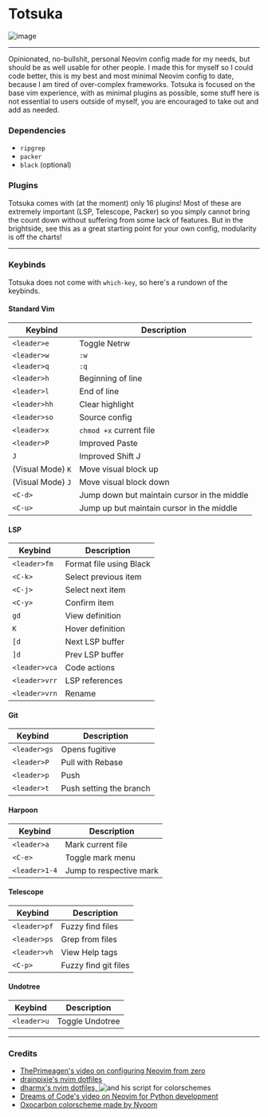 # Totsuka

![image](https://github.com/tsukki9696/totsuka/assets/127806743/ca87fe8c-8278-410f-b109-ae9bd5d9c34a)

---

Opinionated, no-bullshit, personal Neovim config made for my needs, but should be as well usable for other people. I made this for myself so I could code better, this is my best and most minimal Neovim config to date, because I am tired of over-complex frameworks. Totsuka is focused on the base vim experience, with as minimal plugins as possible, some stuff here is not essential to users outside of myself, you are encouraged to take out and add as needed.

### Dependencies

- `ripgrep`
- `packer`
- `black` (optional)

### Plugins

Totsuka comes with (at the moment) only 16 plugins! Most of these are extremely important (LSP, Telescope, Packer) so you simply cannot bring the count down without suffering from some lack of features. But in the brightside, see this as a great starting point for your own config, modularity is off the charts!

---

### Keybinds

Totsuka does not come with `which-key`, so here's a rundown of the keybinds.

#### Standard Vim
| Keybind      | Description                              |
|--------------|------------------------------------------|
| `<leader>e`  | Toggle Netrw                             |
| `<leader>w`  | `:w`                                     |
| `<leader>q`  | `:q`                                     |
| `<leader>h`  | Beginning of line                       |
| `<leader>l`  | End of line                             |
| `<leader>hh` | Clear highlight                         |
| `<leader>so` | Source config                           |
| `<leader>x`  | `chmod +x` current file                  |
| `<leader>P`  | Improved Paste                          |
| `J`          | Improved Shift J                        |
| (Visual Mode) `K` | Move visual block up                |
| (Visual Mode) `J` | Move visual block down              |
| `<C-d>`      | Jump down but maintain cursor in the middle |
| `<C-u>`      | Jump up but maintain cursor in the middle   |

#### LSP
| Keybind     | Description                          |
|-------------|--------------------------------------|
| `<leader>fm` | Format file using Black             |
| `<C-k>`     | Select previous item                |
| `<C-j>`     | Select next item                    |
| `<C-y>`     | Confirm item                        |
| `gd`        | View definition                     |
| `K`         | Hover definition                    |
| `[d`        | Next LSP buffer                     |
| `]d`        | Prev LSP buffer                     |
| `<leader>vca` | Code actions                       |
| `<leader>vrr` | LSP references                      |
| `<leader>vrn` | Rename                             |

#### Git
| Keybind     | Description                          |
|-------------|--------------------------------------|
| `<leader>gs` | Opens fugitive                      |
| `<leader>P`  | Pull with Rebase                    |
| `<leader>p`  | Push                                |
| `<leader>t`  | Push setting the branch             |

#### Harpoon
| Keybind     | Description                          |
|-------------|--------------------------------------|
| `<leader>a`  | Mark current file                   |
| `<C-e>`     | Toggle mark menu                    |
| `<leader>1-4` | Jump to respective mark             |

#### Telescope
| Keybind     | Description                          |
|-------------|--------------------------------------|
| `<leader>pf` | Fuzzy find files                    |
| `<leader>ps` | Grep from files                     |
| `<leader>vh` | View Help tags                      |
| `<C-p>`     | Fuzzy find git files                |

#### Undotree
| Keybind     | Description                          |
|-------------|--------------------------------------|
| `<leader>u`  | Toggle Undotree                     |

---

### Credits

- [ThePrimeagen's video on configuring Neovim from zero](https://youtu.be/w7i4amO_zaE?si=Ue2c65nEUcyl8O3p)
- [drainpixie's nvim dotfiles](https://github.com/drainpixie/petal/tree/main/.config/nvim)
- [dharmx's nvim dotfiles, ](https://github.com/dharmx-lua/nvim/tree/8790250f559998f4121e3eeea00caadbb7a05cf5) ![and his script for colorschemes](https://0x0.st/HLsi.lua)
- [Dreams of Code's video on Neovim for Python development](https://www.youtube.com/watch?v=4BnVeOUeZxc&t=414s)
- [Oxocarbon colorscheme made by Nyoom](https://github.com/nyoom-engineering/oxocarbon.nvim)
